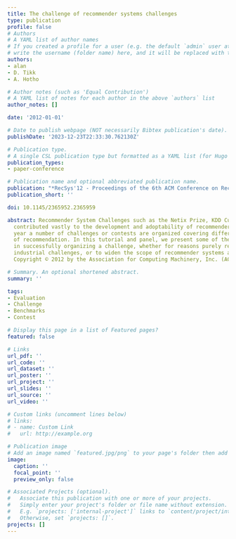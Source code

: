 ```yaml
---
title: The challenge of recommender systems challenges
type: publication 
profile: false
# Authors
# A YAML list of author names
# If you created a profile for a user (e.g. the default `admin` user at `content/authors/admin/`), 
# write the username (folder name) here, and it will be replaced with their full name and linked to their profile.
authors:
- alan
- D. Tikk
- A. Hotho

# Author notes (such as 'Equal Contribution')
# A YAML list of notes for each author in the above `authors` list
author_notes: []

date: '2012-01-01'

# Date to publish webpage (NOT necessarily Bibtex publication's date).
publishDate: '2023-12-23T22:33:30.762130Z'

# Publication type.
# A single CSL publication type but formatted as a YAML list (for Hugo requirements).
publication_types:
- paper-conference

# Publication name and optional abbreviated publication name.
publication: "*RecSys'12 - Proceedings of the 6th ACM Conference on Recommender Systems*"
publication_short: ''

doi: 10.1145/2365952.2365959

abstract: Recommender System Challenges such as the Netix Prize, KDD Cup, etc. have
  contributed vastly to the development and adoptability of recommender systems. Each
  year a number of challenges or contests are organized covering different aspects
  of recommendation. In this tutorial and panel, we present some of the factors involved
  in successfully organizing a challenge, whether for reasons purely related to research,
  industrial challenges, or to widen the scope of recommender systems applications.
  Copyright © 2012 by the Association for Computing Machinery, Inc. (ACM).

# Summary. An optional shortened abstract.
summary: ''

tags:
- Evaluation
- Challenge
- Benchmarks
- Contest

# Display this page in a list of Featured pages?
featured: false

# Links
url_pdf: ''
url_code: ''
url_dataset: ''
url_poster: ''
url_project: ''
url_slides: ''
url_source: ''
url_video: ''

# Custom links (uncomment lines below)
# links:
# - name: Custom Link
#   url: http://example.org

# Publication image
# Add an image named `featured.jpg/png` to your page's folder then add a caption below.
image:
  caption: ''
  focal_point: ''
  preview_only: false

# Associated Projects (optional).
#   Associate this publication with one or more of your projects.
#   Simply enter your project's folder or file name without extension.
#   E.g. `projects: ['internal-project']` links to `content/project/internal-project/index.md`.
#   Otherwise, set `projects: []`.
projects: []
---
```



